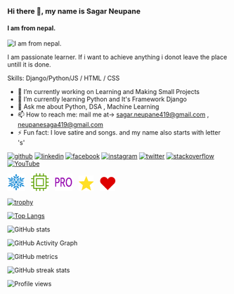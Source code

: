 

### Hi there 👋, my name is Sagar Neupane
#### I am from nepal.
![I am from nepal.](https://user-images.githubusercontent.com/51265864/167561898-fc5c9fd3-6203-411e-894a-3e42970bed3a.png)

I am passionate learner. If i want to achieve anything i donot leave the place untill it is done.

Skills: Django/Python/JS / HTML / CSS

- 🔭 I’m currently working on Learning and Making Small Projects 
- 🌱 I’m currently learning Python and It's Framework Django 
- 💬 Ask me about Python, DSA , Machine Learning 
- 📫 How to reach me: mail me at-> sagar.neupane419@gmail.com , neupanesaga419@gmail.com
- ⚡ Fun fact: I love satire and songs. and my name also starts with letter 's' 


[<img src='https://cdn.jsdelivr.net/npm/simple-icons@3.0.1/icons/github.svg' alt='github' height='40'>](https://github.com/sagarneupane) 
[<img src='https://cdn.jsdelivr.net/npm/simple-icons@3.0.1/icons/linkedin.svg' alt='linkedin' height='40'>](https://www.linkedin.com/in/sagar-neupane-954363196//) [<img src='https://cdn.jsdelivr.net/npm/simple-icons@3.0.1/icons/facebook.svg' alt='facebook' height='40'>](https://www.facebook.com/profile.php?id=100009346429267) [<img src='https://cdn.jsdelivr.net/npm/simple-icons@3.0.1/icons/instagram.svg' alt='instagram' height='40'>](https://www.instagram.com/sarcastic_saga.or/)  [<img src='https://cdn.jsdelivr.net/npm/simple-icons@3.0.1/icons/twitter.svg' alt='twitter' height='40'>](https://twitter.com/Neupane419Sagar)  [<img src='https://cdn.jsdelivr.net/npm/simple-icons@3.0.1/icons/stackoverflow.svg' alt='stackoverflow' height='40'>](https://stackoverflow.com/users/sagarneupane) [<img src='https://cdn.jsdelivr.net/npm/simple-icons@3.0.1/icons/youtube.svg' alt='YouTube' height='40'>](https://www.youtube.com/channel/UCN6aa6zYiBrAFl7tzQ6uxtA)   

<a href='https://archiveprogram.github.com/'><img src='https://raw.githubusercontent.com/acervenky/animated-github-badges/master/assets/acbadge.gif' width='40' height='40'></a> <a href='https://docs.github.com/en/developers'><img src='https://raw.githubusercontent.com/acervenky/animated-github-badges/master/assets/devbadge.gif' width='40' height='40'></a> <a href='https://github.com/pricing'><img src='https://raw.githubusercontent.com/acervenky/animated-github-badges/master/assets/pro.gif' width='40' height='40'></a> <a href='https://stars.github.com/'><img src='https://raw.githubusercontent.com/acervenky/animated-github-badges/master/assets/starbadge.gif' width='35' height='35'></a> <a href='https://docs.github.com/en/github/supporting-the-open-source-community-with-github-sponsors'><img src='https://raw.githubusercontent.com/acervenky/animated-github-badges/master/assets/sponsorbadge.gif' width='35' height='35'></a> 

[![trophy](https://github-profile-trophy.vercel.app/?username=sagarneupane)](https://github.com/ryo-ma/github-profile-trophy)

[![Top Langs](https://github-readme-stats.vercel.app/api/top-langs/?username=sagarneupane)](https://github.com/anuraghazra/github-readme-stats)

![GitHub stats](https://github-readme-stats.vercel.app/api?username=sagarneupane&show_icons=true)  

![GitHub Activity Graph](https://activity-graph.herokuapp.com/graph?username=sagarneupane)  

![GitHub metrics](https://metrics.lecoq.io/sagarneupane)  

![GitHub streak stats](https://github-readme-streak-stats.herokuapp.com/?user=sagarneupane)  

![Profile views](https://gpvc.arturio.dev/sagarneupane)  


